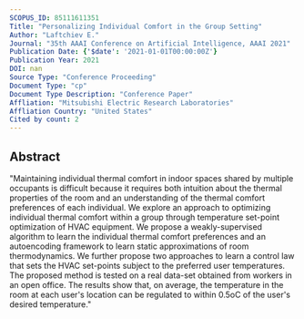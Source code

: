 ```yaml
---
SCOPUS_ID: 85111611351
Title: "Personalizing Individual Comfort in the Group Setting"
Author: "Laftchiev E."
Journal: "35th AAAI Conference on Artificial Intelligence, AAAI 2021"
Publication Date: {'$date': '2021-01-01T00:00:00Z'}
Publication Year: 2021
DOI: nan
Source Type: "Conference Proceeding"
Document Type: "cp"
Document Type Description: "Conference Paper"
Affliation: "Mitsubishi Electric Research Laboratories"
Affliation Country: "United States"
Cited by count: 2
---
```


## Abstract
"Maintaining individual thermal comfort in indoor spaces shared by multiple occupants is difficult because it requires both intuition about the thermal properties of the room and an understanding of the thermal comfort preferences of each individual. We explore an approach to optimizing individual thermal comfort within a group through temperature set-point optimization of HVAC equipment. We propose a weakly-supervised algorithm to learn the individual thermal comfort preferences and an autoencoding framework to learn static approximations of room thermodynamics. We further propose two approaches to learn a control law that sets the HVAC set-points subject to the preferred user temperatures. The proposed method is tested on a real data-set obtained from workers in an open office. The results show that, on average, the temperature in the room at each user's location can be regulated to within 0.5oC of the user's desired temperature."
